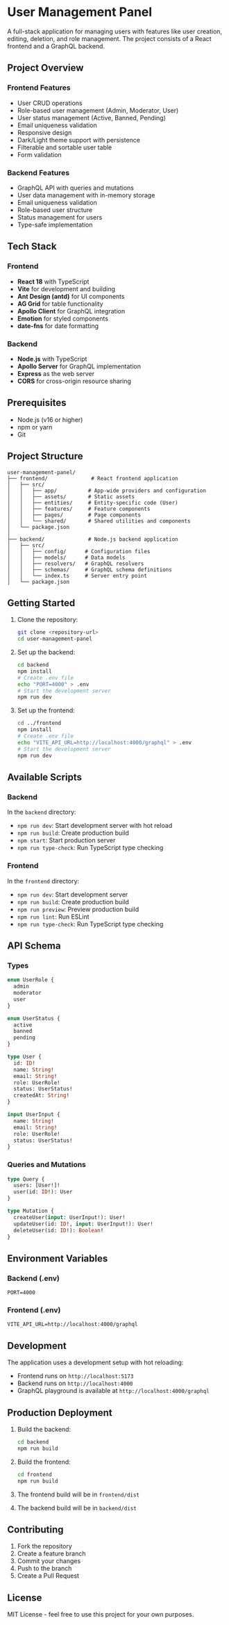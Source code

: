 # User Management Panel

A full-stack application for managing users with features like user creation, editing, deletion, and role management. The project consists of a React frontend and a GraphQL backend.

## Project Overview

### Frontend Features

- User CRUD operations
- Role-based user management (Admin, Moderator, User)
- User status management (Active, Banned, Pending)
- Email uniqueness validation
- Responsive design
- Dark/Light theme support with persistence
- Filterable and sortable user table
- Form validation

### Backend Features

- GraphQL API with queries and mutations
- User data management with in-memory storage
- Email uniqueness validation
- Role-based user structure
- Status management for users
- Type-safe implementation

## Tech Stack

### Frontend

- **React 18** with TypeScript
- **Vite** for development and building
- **Ant Design (antd)** for UI components
- **AG Grid** for table functionality
- **Apollo Client** for GraphQL integration
- **Emotion** for styled components
- **date-fns** for date formatting

### Backend

- **Node.js** with TypeScript
- **Apollo Server** for GraphQL implementation
- **Express** as the web server
- **CORS** for cross-origin resource sharing

## Prerequisites

- Node.js (v16 or higher)
- npm or yarn
- Git

## Project Structure

```
user-management-panel/
├── frontend/              # React frontend application
│   ├── src/
│   │   ├── app/          # App-wide providers and configuration
│   │   ├── assets/       # Static assets
│   │   ├── entities/     # Entity-specific code (User)
│   │   ├── features/     # Feature components
│   │   ├── pages/        # Page components
│   │   └── shared/       # Shared utilities and components
│   └── package.json
│
├── backend/              # Node.js backend application
│   ├── src/
│   │   ├── config/      # Configuration files
│   │   ├── models/      # Data models
│   │   ├── resolvers/   # GraphQL resolvers
│   │   ├── schemas/     # GraphQL schema definitions
│   │   └── index.ts     # Server entry point
│   └── package.json
```

## Getting Started

1. Clone the repository:

   ```bash
   git clone <repository-url>
   cd user-management-panel
   ```

2. Set up the backend:

   ```bash
   cd backend
   npm install
   # Create .env file
   echo "PORT=4000" > .env
   # Start the development server
   npm run dev
   ```

3. Set up the frontend:
   ```bash
   cd ../frontend
   npm install
   # Create .env file
   echo "VITE_API_URL=http://localhost:4000/graphql" > .env
   # Start the development server
   npm run dev
   ```

## Available Scripts

### Backend

In the `backend` directory:

- `npm run dev`: Start development server with hot reload
- `npm run build`: Create production build
- `npm start`: Start production server
- `npm run type-check`: Run TypeScript type checking

### Frontend

In the `frontend` directory:

- `npm run dev`: Start development server
- `npm run build`: Create production build
- `npm run preview`: Preview production build
- `npm run lint`: Run ESLint
- `npm run type-check`: Run TypeScript type checking

## API Schema

### Types

```graphql
enum UserRole {
  admin
  moderator
  user
}

enum UserStatus {
  active
  banned
  pending
}

type User {
  id: ID!
  name: String!
  email: String!
  role: UserRole!
  status: UserStatus!
  createdAt: String!
}

input UserInput {
  name: String!
  email: String!
  role: UserRole!
  status: UserStatus!
}
```

### Queries and Mutations

```graphql
type Query {
  users: [User!]!
  user(id: ID!): User
}

type Mutation {
  createUser(input: UserInput!): User!
  updateUser(id: ID!, input: UserInput!): User!
  deleteUser(id: ID!): Boolean!
}
```

## Environment Variables

### Backend (.env)

```env
PORT=4000
```

### Frontend (.env)

```env
VITE_API_URL=http://localhost:4000/graphql
```

## Development

The application uses a development setup with hot reloading:

- Frontend runs on `http://localhost:5173`
- Backend runs on `http://localhost:4000`
- GraphQL playground is available at `http://localhost:4000/graphql`

## Production Deployment

1. Build the backend:

   ```bash
   cd backend
   npm run build
   ```

2. Build the frontend:

   ```bash
   cd frontend
   npm run build
   ```

3. The frontend build will be in `frontend/dist`
4. The backend build will be in `backend/dist`

## Contributing

1. Fork the repository
2. Create a feature branch
3. Commit your changes
4. Push to the branch
5. Create a Pull Request

## License

MIT License - feel free to use this project for your own purposes.

